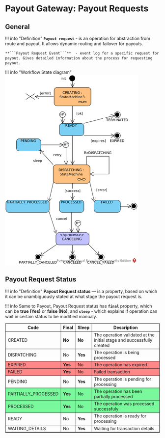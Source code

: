 # Payout Gateway: Payout Requests

## General

!!! info "Definition"
    **```Payout request```** - is an operation for abstraction from route and payout. It allows dynamic routing and failover for payouts.
    
    **```Payout Request Event```**  - event log for a specific request for payout. Gives detailed information about the process for requesting payout.


!!! info "Workflow State diagram"
    [![Payout Request Workflow](images/payout_request_state_diagram.png)](images/payout_request_state_diagram.png)




## Payout Request Status


!!! info "Definition"
    **Payout Request status** —  is a property, based on which it can be unambiguously stated at what stage the payout request is. 

!!! info
    Same to Payout, Payout Request status has **```final```** property, which can be **true (Yes)** or **false (No)**, and **```sleep```** - which explains if operation can wait in certain status to be modified manualy. 



<table border="1px">

<tr ><th><b>Code</b></th><th><b>Final</b></th><th><b>Sleep</b></th><th><b>Description</b></th></tr>

<tr style="background-color:"><td>CREATED</td><td><b>No</b></td><td><b>No</b></td><td>The operation validated at the initial stage and successfully created</td></tr>
<tr style="background-color:"><td>DISPATCHING</td><td>No</td><td><b>Yes</b></td><td>The operation is being processed</td></tr>
<tr style="background-color:#ff8787"><td>EXPIRED</td><td><b>Yes</b></td><td>No</td><td>The operation has expired</td></tr>
<tr style="background-color:#ff8787"><td>FAILED</td><td><b>Yes</b></td><td>No</td><td>Failed transaction</td></tr>
<tr style="background-color:"><td>PENDING</td><td>No</td><td><b>Yes</b></td><td>The operation is pending for processing</td></tr>
<tr style="background-color:#79f99b"><td>PARTIALLY_PROCESSED</td><td><b>Yes</b></td><td>No</td><td>The operation has been partially processed</td></tr>
<tr style="background-color:#79f99b"><td>PROCESSED</td><td><b>Yes</b></td><td>No</td><td>The operation was processed successfuly</td></tr>
<tr style="background-color:"><td>READY</td><td>No</td><td><b>Yes</b></td><td>The operation is ready for processing</td></tr>
<tr style="background-color:"><td>WAITING_DETAILS</td><td>No</td><td><b>Yes</b></td><td>Waiting for transaction details</td></tr>

</table>
